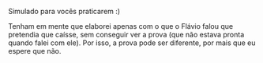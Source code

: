Simulado para vocês praticarem :)

Tenham em mente que elaborei apenas com o que o Flávio falou que pretendia que caísse, sem conseguir ver a prova (que não estava pronta quando falei com ele). Por isso, a prova pode ser diferente, por mais que eu espere que não.
